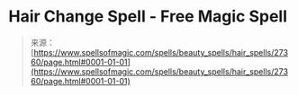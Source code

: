 <!--yml
category: 未分类
date: 2024-06-12 19:16:18
-->

# Hair Change Spell - Free Magic Spell

> 来源：[https://www.spellsofmagic.com/spells/beauty_spells/hair_spells/27360/page.html#0001-01-01](https://www.spellsofmagic.com/spells/beauty_spells/hair_spells/27360/page.html#0001-01-01)